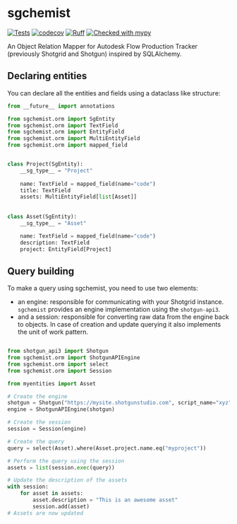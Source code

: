 # sgchemist

[![Tests](https://github.com/PoloB/sgchemist/actions/workflows/test.yml/badge.svg)](https://github.com/PoloB/sgchemist/actions/workflows/test.yml)
[![codecov](https://codecov.io/gh/codecov/Python-Standard/branch/main/graph/badge.svg)](https://codecov.io/gh/codecov/Python-Standard)
[![Ruff](https://img.shields.io/endpoint?url=https://raw.githubusercontent.com/astral-sh/ruff/main/assets/badge/v2.json)](https://github.com/astral-sh/ruff)
[![Checked with mypy](https://www.mypy-lang.org/static/mypy_badge.svg)](https://mypy-lang.org/)

An Object Relation Mapper for Autodesk Flow Production Tracker (previously Shotgrid and Shotgun) inspired by SQLAlchemy.


## Declaring entities

You can declare all the entities and fields using a dataclass like structure:

```python
from __future__ import annotations

from sgchemist.orm import SgEntity 
from sgchemist.orm import TextField 
from sgchemist.orm import EntityField
from sgchemist.orm import MultiEntityField
from sgchemist.orm import mapped_field


class Project(SgEntity):
    __sg_type__ = "Project"
    
    name: TextField = mapped_field(name="code")
    title: TextField
    assets: MultiEntityField[list[Asset]]
    
    
class Asset(SgEntity):
    __sg_type__ = "Asset"

    name: TextField = mapped_field(name="code")
    description: TextField
    project: EntityField[Project]

```

## Query building

To make a query using sgchemist, you need to use two elements:
* an engine: responsible for communicating with your Shotgrid instance.
`sgchemist` provides an engine implementation using the `shotgun-api3`.
* and a session: responsible for converting raw data from the engine back to objects.
In case of creation and update querying it also implements the unit of work pattern.

```python

from shotgun_api3 import Shotgun
from sgchemist.orm import ShotgunAPIEngine
from sgchemist.orm import select
from sgchemist.orm import Session

from myentities import Asset

# Create the engine
shotgun = Shotgun("https://mysite.shotgunstudio.com", script_name="xyz", api_key="abc")
engine = ShotgunAPIEngine(shotgun)

# Create the session
session = Session(engine)

# Create the query
query = select(Asset).where(Asset.project.name.eq("myproject"))

# Perform the query using the session
assets = list(session.exec(query))

# Update the description of the assets
with session:
    for asset in assets:
        asset.description = "This is an awesome asset"
        session.add(asset)
# Assets are now updated
```
